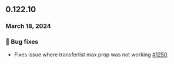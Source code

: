 ## 0.122.10

### March 18, 2024

### 🐛 Bug fixes

- Fixes issue where transferlist max prop was not working [#1250](https://github.com/formkit/formkit/issues/1250).